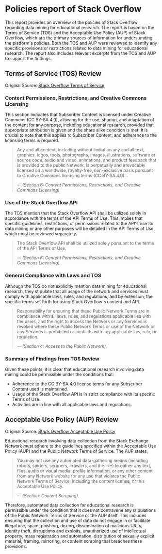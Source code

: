 # Policies report of Stack Overflow
This report provides an overview of the policies of Stack Overflow regarding data mining for educational research. The report is based on the Terms of Service (TOS) and the Acceptable Use Policy (AUP) of Stack Overflow, which are the primary sources of information for understanding the platform's policies. Both the TOS and AUP were reviewed to identify any specific provisions or restrictions related to data mining for educational research. The report also includes relevant excerpts from the TOS and AUP to support the findings.

## Terms of Service (TOS) Review
Original Source: [Stack Overflow Terms of Service](https://stackoverflow.com/legal/terms-of-service/public)

### Content Permissions, Restrictions, and Creative Commons Licensing

This section indicates that Subscriber Content is licensed under Creative Commons (CC BY-SA 4.0), allowing for the use, sharing, and adaptation of the content for any purpose, including educational research, provided that appropriate attribution is given and the share alike condition is met. It is crucial to note that this applies to Subscriber Content, and adherence to the licensing terms is required.
> Any and all content, including without limitation any and all text, graphics, logos, tools, photographs, images, illustrations, software or source code, audio and video, animations, and product feedback that is provided to the public Network, is perpetually and irrevocably licensed on a worldwide, royalty-free, non-exclusive basis pursuant to Creative Commons licensing terms (CC BY-SA 4.0)... 
>
> -- <cite>(Section 6: Content Permissions, Restrictions, and Creative Commons Licensing).</cite>

### Use of the Stack Overflow API

The TOS mention that the Stack Overflow API shall be utilized solely in accordance with the terms of the API Terms of Use. This implies that specific guidelines, restrictions, or permissions related to the API's use for data mining or any other purposes will be detailed in the API Terms of Use, which must be reviewed separately.
> The Stack Overflow API shall be utilized solely pursuant to the terms of the API Terms of Use.
>
> -- <cite>(Section 6: Content Permissions, Restrictions, and Creative Commons Licensing).</cite>

### General Compliance with Laws and TOS

Although the TOS do not explicitly mention data mining for educational research, they stipulate that all usage of the network and services must comply with applicable laws, rules, and regulations, and by extension, the specific terms set forth for using Stack Overflow's content and API.
> Responsibility for ensuring that these Public Network Terms are in compliance with all laws, rules, and regulations applicable lies with the users, and the right to access the Network or any Services is revoked where these Public Network Terms or use of the Network or any Services is prohibited or conflicts with any applicable law, rule, or regulation. 
>
> -- <cite>(Section 4: Access to the Public Network).</cite>

### Summary of Findings from TOS Review

Given these points, it is clear that educational research involving data mining could be permissible under the conditions that:

- Adherence to the CC BY-SA 4.0 license terms for any Subscriber Content used is maintained.
- Usage of the Stack Overflow API is in strict compliance with its specific Terms of Use.
- Activities are in line with all applicable laws and regulations.

## Acceptable Use Policy (AUP) Review

Original Source: [Stack Overflow Acceptable Use Policy](https://stackoverflow.com/legal/acceptable-use-policy)


Educational research involving data collection from the Stack Exchange Network must adhere to the guidelines specified within the Acceptable Use Policy (AUP) and the Public Network Terms of Service. The AUP states, 
> You may not use any automated data-gathering means (including robots, spiders, scrapers, crawlers, and the like) to gather any text, files, audio or visual media, profile information, or any other content from any Network website for any use that violates the Public Network Terms of Service, including the content license, or this Acceptable Use Policy.
>
> -- <cite>(Section: Content Scraping).</cite>

Therefore, automated data collection for educational research is permissible under the condition that it does not contravene any stipulations of the Public Network Terms of Service or the AUP itself. This includes ensuring that the collection and use of data do not engage in or facilitate illegal use, spam, phishing, doxing, dissemination of malicious URLs, identity theft, disruptions and exploits, unauthorized use of intellectual property, mass registration and automation, distribution of sexually explicit material, framing, mirroring, or content scraping that breaches these provisions.